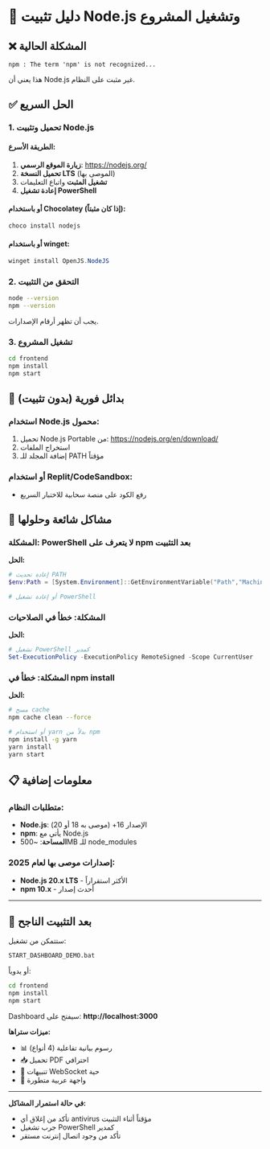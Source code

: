 # 🚀 دليل تثبيت Node.js وتشغيل المشروع

## ❌ المشكلة الحالية
```
npm : The term 'npm' is not recognized...
```
هذا يعني أن Node.js غير مثبت على النظام.

## ✅ الحل السريع

### 1. تحميل وتثبيت Node.js

#### الطريقة الأسرع:
1. **زيارة الموقع الرسمي**: https://nodejs.org/
2. **تحميل النسخة LTS** (الموصى بها)
3. **تشغيل المثبت** واتباع التعليمات
4. **إعادة تشغيل PowerShell**

#### أو باستخدام Chocolatey (إذا كان مثبتاً):
```powershell
choco install nodejs
```

#### أو باستخدام winget:
```powershell
winget install OpenJS.NodeJS
```

### 2. التحقق من التثبيت
```bash
node --version
npm --version
```

يجب أن تظهر أرقام الإصدارات.

### 3. تشغيل المشروع
```bash
cd frontend
npm install
npm start
```

## 🎯 بدائل فورية (بدون تثبيت)

### استخدام Node.js محمول:
1. تحميل Node.js Portable من: https://nodejs.org/en/download/
2. استخراج الملفات
3. إضافة المجلد للـ PATH مؤقتاً

### أو استخدام Replit/CodeSandbox:
- رفع الكود على منصة سحابية للاختبار السريع

## 🔧 مشاكل شائعة وحلولها

### المشكلة: PowerShell لا يتعرف على npm بعد التثبيت
**الحل:**
```powershell
# إعادة تحديث PATH
$env:Path = [System.Environment]::GetEnvironmentVariable("Path","Machine") + ";" + [System.Environment]::GetEnvironmentVariable("Path","User")

# أو إعادة تشغيل PowerShell
```

### المشكلة: خطأ في الصلاحيات
**الحل:**
```powershell
# تشغيل PowerShell كمدير
Set-ExecutionPolicy -ExecutionPolicy RemoteSigned -Scope CurrentUser
```

### المشكلة: خطأ في npm install
**الحل:**
```bash
# مسح cache
npm cache clean --force

# أو استخدام yarn بدلاً من npm
npm install -g yarn
yarn install
yarn start
```

## 📋 معلومات إضافية

### متطلبات النظام:
- **Node.js**: الإصدار 16+ (موصى به 18 أو 20)
- **npm**: يأتي مع Node.js
- **المساحة**: ~500MB للـ node_modules

### إصدارات موصى بها لعام 2025:
- **Node.js 20.x LTS** - الأكثر استقراراً
- **npm 10.x** - أحدث إصدار

---

## 🎉 بعد التثبيت الناجح

ستتمكن من تشغيل:
```bash
START_DASHBOARD_DEMO.bat
```

أو يدوياً:
```bash
cd frontend
npm install
npm start
```

Dashboard سيفتح على: **http://localhost:3000**

**ميزات ستراها:**
- 📊 رسوم بيانية تفاعلية (4 أنواع)
- 📥 تحميل PDF احترافي  
- 🔔 تنبيهات WebSocket حية
- 🎨 واجهة عربية متطورة

---

**في حالة استمرار المشاكل:**
- تأكد من إغلاق أي antivirus مؤقتاً أثناء التثبيت
- جرب تشغيل PowerShell كمدير
- تأكد من وجود اتصال إنترنت مستقر 